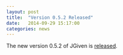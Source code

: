 ```yaml
---
layout: post
title:  "Version 0.5.2 Released"
date:   2014-09-29 15:17:00
categories: news
---
```

The new version 0.5.2 of JGiven is [released](https://github.com/TNG/JGiven/releases/tag/v0.5.2).



[jgiven-gh]: https://github.com/TNG/JGiven
[jgiven]:    https://jgiven.org
